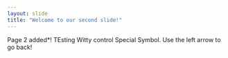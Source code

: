 ```yaml
---
layout: slide
title: "Welcome to our second slide!"
---
```

Page 2 added*! TEsting Witty control Special Symbol.
Use the left arrow to go back!

